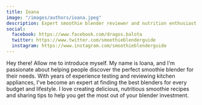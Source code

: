 ```yaml
---
title: Ioana
image: "/images/authors/ioana.jpeg"
description: Expert smoothie blender reviewer and nutrition enthusiast
social:
  facebook: https://www.facebook.com/dragos.balota
  twitter: https://www.twitter.com/smoothieblenderguide
  instagram: https://www.instagram.com/smoothieblenderguide
---
```


Hey there! Allow me to introduce myself. My name is Ioana, and I'm passionate about helping people discover the perfect smoothie blender for their needs. With years of experience testing and reviewing kitchen appliances, I've become an expert at finding the best blenders for every budget and lifestyle. I love creating delicious, nutritious smoothie recipes and sharing tips to help you get the most out of your blender investment.
